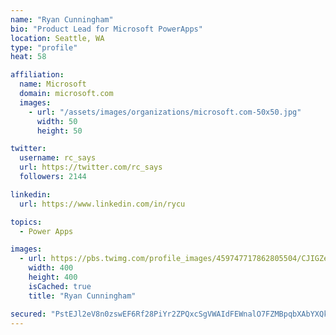 ```yaml
---
name: "Ryan Cunningham"
bio: "Product Lead for Microsoft PowerApps"
location: Seattle, WA
type: "profile"
heat: 58

affiliation:
  name: Microsoft
  domain: microsoft.com
  images:
    - url: "/assets/images/organizations/microsoft.com-50x50.jpg"
      width: 50
      height: 50

twitter:
  username: rc_says
  url: https://twitter.com/rc_says
  followers: 2144

linkedin:
  url: https://www.linkedin.com/in/rycu

topics:
  - Power Apps

images:
  - url: https://pbs.twimg.com/profile_images/459747717862805504/CJIGZejd_400x400.png
    width: 400
    height: 400
    isCached: true
    title: "Ryan Cunningham"

secured: "PstEJl2eV8n0zswEF6Rf28PiYr2ZPQxcSgVWAIdFEWnalO7FZMBpqbXAbYXQkj6/U2VV5ehridlxFKC08c1liaIhYFOKd9fo/Kl6IhJvdaFcDGXmx0NEcCGNAR8jX0a9dYIfRZ5ytn17Q65juh0al+iJ0YAL1thkLl7B/7Q4EYjzjCXOjXBof+j5CTjoTG+syH5ezYlWVbNUZ7pdRr8y87h2u+uTLm5A3s8wf5DPXUYpVHGjAOnB/KFubAt2oZb5KW+OHhGvwvzH8zTsT3TgVGyhgjdtrqmtj1X/PAHz5tglMCzmbBvaLvH0WX2sxSdU+io43WCFSGjSlD1UyaD15l/9D3u9hMQL+ECkFtjGgsL3mxUUIk0L1H1HYRrr8w26lzbvxz5s8P409FjiuULaSB6JL6PmcAvvK66gBRN1adI=;PnESI+fv8KZChpzgrj8iqA=="
---
```


